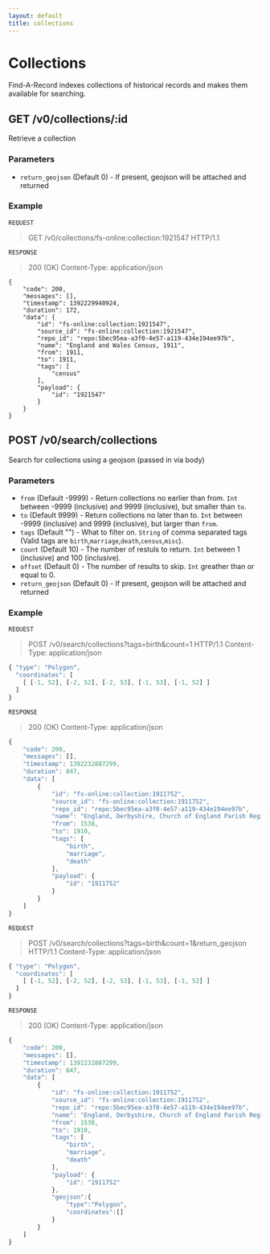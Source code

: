 ```yaml
---
layout: default
title: collections
---
```


# Collections
Find-A-Record indexes collections of historical records and makes them available for searching.

## GET /v0/collections/:id
Retrieve a collection

### Parameters

* `return_geojson` (Default 0) - If present, geojson will be attached and returned

### Example

`REQUEST`
> GET /v0/collections/fs-online:collection:1921547 HTTP/1.1

`RESPONSE`
> 200 (OK)
> Content-Type: application/json

````
{
    "code": 200,
    "messages": [],
    "timestamp": 1392229940924,
    "duration": 172,
    "data": {
        "id": "fs-online:collection:1921547",
        "source_id": "fs-online:collection:1921547",
        "repo_id": "repo:5bec95ea-a3f0-4e57-a119-434e194ee97b",
        "name": "England and Wales Census, 1911",
        "from": 1911,
        "to": 1911,
        "tags": [
            "census"
        ],
        "payload": {
            "id": "1921547"
        }
    }
}
````

## POST /v0/search/collections
Search for collections using a geojson (passed in via body)

### Parameters

* `from` (Default -9999) - Return collections no earlier than from. `Int` between -9999 (inclusive) and 9999 (inclusive), but smaller than `to`.
* `to` (Default 9999) - Return collections no later than to. `Int` between -9999 (inclusive) and 9999 (inclusive), but larger than `from`.
* `tags` (Default "") - What to filter on. `String` of comma separated tags (Valid tags are `birth`,`marriage`,`death`,`census`,`misc`).
* `count` (Default 10) - The number of restuls to return. `Int` between 1 (inclusive) and 100 (inclusive).
* `offset` (Default 0) - The number of results to skip. `Int` greather than or equal to 0.
* `return_geojson` (Default 0) - If present, geojson will be attached and returned

### Example

`REQUEST`
> POST /v0/search/collections?tags=birth&count=1 HTTP/1.1
> Content-Type: application/json

````javascript
{ "type": "Polygon",
  "coordinates": [
    [ [-1, 52], [-2, 52], [-2, 53], [-1, 53], [-1, 52] ]
  ]
}
````

`RESPONSE`
> 200 (OK)
> Content-Type: application/json

````javascript
{
    "code": 200,
    "messages": [],
    "timestamp": 1392232887299,
    "duration": 847,
    "data": [
        {
            "id": "fs-online:collection:1911752",
            "source_id": "fs-online:collection:1911752",
            "repo_id": "repo:5bec95ea-a3f0-4e57-a119-434e194ee97b",
            "name": "England, Derbyshire, Church of England Parish Registers, 1538-1910",
            "from": 1538,
            "to": 1910,
            "tags": [
                "birth",
                "marriage",
                "death"
            ],
            "payload": {
                "id": "1911752"
            }
        }
    ]
}
````

`REQUEST`
> POST /v0/search/collections?tags=birth&count=1&return_geojson HTTP/1.1
> Content-Type: application/json

````javascript
{ "type": "Polygon",
  "coordinates": [
    [ [-1, 52], [-2, 52], [-2, 53], [-1, 53], [-1, 52] ]
  ]
}
````

`RESPONSE`
> 200 (OK)
> Content-Type: application/json

````javascript
{
    "code": 200,
    "messages": [],
    "timestamp": 1392232887299,
    "duration": 847,
    "data": [
        {
            "id": "fs-online:collection:1911752",
            "source_id": "fs-online:collection:1911752",
            "repo_id": "repo:5bec95ea-a3f0-4e57-a119-434e194ee97b",
            "name": "England, Derbyshire, Church of England Parish Registers, 1538-1910",
            "from": 1538,
            "to": 1910,
            "tags": [
                "birth",
                "marriage",
                "death"
            ],
            "payload": {
                "id": "1911752"
            },
            "geojson":{
                "type":"Polygon",
                "coordinates":[]
            }
        }
    ]
}
````
